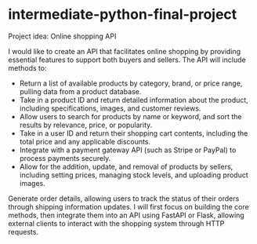 # intermediate-python-final-project


Project idea: Online shopping API

I would like to create an API that facilitates online shopping by providing essential features to support both buyers and sellers. The API will include methods to:

- Return a list of available products by category, brand, or price range, pulling data from a product database.
- Take in a product ID and return detailed information about the product, including specifications, images, and customer reviews.
- Allow users to search for products by name or keyword, and sort the results by relevance, price, or popularity.
- Take in a user ID and return their shopping cart contents, including the total price and any applicable discounts.
- Integrate with a payment gateway API (such as Stripe or PayPal) to process payments securely.
- Allow for the addition, update, and removal of products by sellers, including setting prices, managing stock levels, and uploading product images.

Generate order details, allowing users to track the status of their orders through shipping information updates.
I will first focus on building the core methods, then integrate them into an API using FastAPI or Flask, allowing external clients to interact with the shopping system through HTTP requests.


